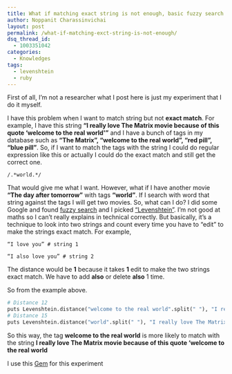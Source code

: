 ```yaml
---
title: What if matching exact string is not enough, basic fuzzy search that you want to know.
author: Noppanit Charassinvichai
layout: post
permalink: /what-if-matching-exct-string-is-not-enough/
dsq_thread_id:
  - 1003351042
categories:
  - Knowledges
tags:
  - levenshtein
  - ruby
---
```

First of all, I&#8217;m not a researcher what I post here is just my experiment that I do it myself.

I have this problem when I want to match string but not **exact match**. For example, I have this string **&#8220;I really love The Matrix movie because of this quote &#8216;welcome to the real world'&#8221;** and I have a bunch of tags in my database such as **&#8220;The Matrix&#8221;, &#8220;welcome to the real world&#8221;, &#8220;red pill&#8221;, &#8220;blue pill&#8221;**. So, if I want to match the tags with the string I could do regular expression like this or actually I could do the exact match and still get the correct one.


```
/.*world.*/
```

That would give me what I want. However, what if I have another movie **&#8220;The day after tomorrow&#8221;** with tags **&#8220;world&#8221;**. If I search with word that string against the tags I will get two movies. So, what can I do? I did some Google and found [fuzzy search][1] and I picked [&#8220;Levenshtein&#8221;][2]. I&#8217;m not good at maths so I can&#8217;t really explains in technical correctly. But basically, it&#8217;s a technique to look into two strings and count every time you have to <string>&#8220;edit&#8221;</strong> to make the strings exact match. For example,

```
“I love you” # string 1

“I also love you” # string 2
```

The distance would be **1** because it takes **1** edit to make the two strings exact match. We have to add **also** or delete **also** 1 time.

So from the example above.

``` python
# Distance 12
puts Levenshtein.distance("welcome to the real world".split(" "), "I really love The Matrix movie because of this quote 'welcome to the real world'".split(" "))
# Distance 15
puts Levenshtein.distance("world".split(" "), "I really love The Matrix movie because of this quote 'welcome to the real world'".split(" "))

```

So this way, the tag **welcome to the real world** is more likely to match with the string **I really love The Matrix movie because of this quote &#8216;welcome to the real world**

I use this [Gem][3] for this experiment

 [1]: http://en.wikipedia.org/wiki/Approximate_string_matching
 [2]: http://en.wikipedia.org/wiki/Levenshtein_distance
 [3]: http://rubygems.org/gems/levenshtein "levenshtein algorithm"
